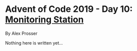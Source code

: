# Advent of Code 2019 - Day 10: [Monitoring Station](https://adventofcode.com/2019/day/10)
By Alex Prosser

Nothing here is written yet...